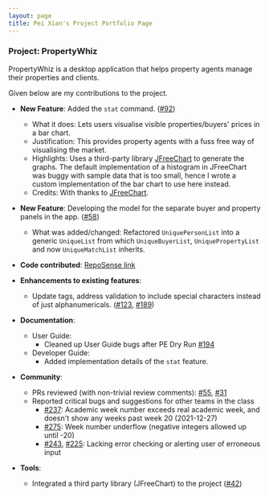 ```yaml
---
layout: page
title: Pei Xian's Project Portfolio Page
---
```


### Project: PropertyWhiz

PropertyWhiz is a desktop application that helps property agents manage their properties and clients.

Given below are my contributions to the project.

* **New Feature**: Added the `stat` command. ([\#92](https://github.com/AY2122S1-CS2103T-W11-4/tp/pull/92))
  * What it does: Lets users visualise visible properties/buyers' prices in a bar chart.
  * Justification: This provides property agents with a fuss free way of visualising the market.
  * Highlights: Uses a third-party library [JFreeChart](https://www.jfree.org/jfreechart/) to generate the graphs. 
    The default implementation of a histogram in JFreeChart was buggy with sample data that is too small, 
    hence I wrote a custom implementation of the bar chart to use here instead.
  * Credits: With thanks to [JFreeChart](https://www.jfree.org/jfreechart/).

* **New Feature**: Developing the model for the separate buyer and property panels in the app. 
  ([\#58](https://github.com/AY2122S1-CS2103T-W11-4/tp/pull/58))
  * What was added/changed: Refactored `UniquePersonList` into a generic `UniqueList` from which `UniqueBuyerList`, 
  `UniquePropertyList` and now `UniqueMatchList` inherits. 

* **Code contributed**: [RepoSense link](https://nus-cs2103-ay2122s1.github.io/tp-dashboard/?search=WONG%20PEI%20XIAN&sort=groupTitle&sortWithin=title%20dsc&timeframe=commit&mergegroup=koh-jx~ZhaoPeiduo~wangpeialex~yongxiangng~Chesterwongz~tanjiaxian99~syoopie~peilinye~wyrchris~xianlinc~Wilfredwongkc~timothywongej~trxe~EthanWong6362~xiangjunn~wpinrui&groupSelect=groupByAuthors&breakdown=false&tabOpen=true&tabType=authorship&tabAuthor=trxe&tabRepo=AY2122S1-CS2103T-W11-4%2Ftp%5Bmaster%5D&authorshipIsMergeGroup=false&authorshipFileTypes=docs~functional-code~test-code~other&authorshipIsBinaryFileTypeChecked=false&since=2021-09-17)

* **Enhancements to existing features**:
  * Update tags, address validation to include special characters instead of just alphanumericals. 
    ([\#123](https://github.com/AY2122S1-CS2103T-W11-4/tp/pull/123), [\#189](https://github.com/AY2122S1-CS2103T-W11-4/tp/pull/189))

* **Documentation**:
  * User Guide:
    * Cleaned up User Guide bugs after PE Dry Run [\#194](https://github.com/AY2122S1-CS2103T-W11-4/tp/pull/194)
  * Developer Guide:
    * Added implementation details of the `stat` feature.

* **Community**:
  * PRs reviewed (with non-trivial review comments): [\#55](https://github.com/AY2122S1-CS2103T-W11-4/tp/pull/55), [\#31](https://github.com/AY2122S1-CS2103T-W11-4/tp/pull/31)
  * Reported critical bugs and suggestions for other teams in the class
    * [\#237](https://github.com/AY2122S1-CS2103T-W17-4/tp/issues/237): Academic week number exceeds real academic week, and doesn't show any weeks past week 20 (2021-12-27)
    * [\#275](https://github.com/AY2122S1-CS2103T-W17-4/tp/issues/275): Week number underflow (negative integers allowed up until -20)
    * [\#243](https://github.com/AY2122S1-CS2103T-W17-4/tp/issues/243), [\#225](https://github.com/AY2122S1-CS2103T-W17-4/tp/issues/225): 
      Lacking error checking or alerting user of erroneous input

* **Tools**:
  * Integrated a third party library (JFreeChart) to the project ([\#42]())
